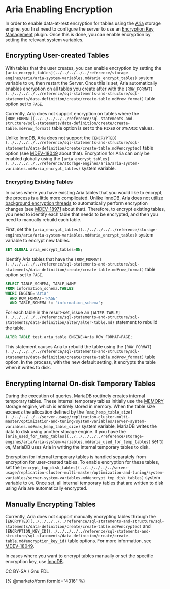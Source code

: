 # Aria Enabling Encryption

In order to enable data-at-rest encryption for tables using the [Aria](../../../../../reference/storage-engines/aria/) storage engine, you first need to configure the server to use an [Encryption Key Management](../key-management-and-encryption-plugins/encryption-key-management.md) plugin. Once this is done, you can enable encryption by setting the relevant system variables.

## Encrypting User-created Tables

With tables that the user creates, you can enable encryption by setting the `[aria_encrypt_tables](../../../../../reference/storage-engines/aria/aria-system-variables.md#aria_encrypt_tables)` system variable to `ON`, then restart the Server. Once this is set, Aria automatically enables encryption on all tables you create after with the `[ROW_FORMAT](../../../../../reference/sql-statements-and-structure/sql-statements/data-definition/create/create-table.md#row_format)` table option set to `PAGE`.

Currently, Aria does not support encryption on tables where the `[ROW_FORMAT](../../../../../reference/sql-statements-and-structure/sql-statements/data-definition/create/create-table.md#row_format)` table option is set to the `FIXED` or `DYNAMIC` values.

Unlike InnoDB, Aria does not support the `[ENCRYPTED](../../../../../reference/sql-statements-and-structure/sql-statements/data-definition/create/create-table.md#encrypted)` table option (see [MDEV-18049](https://jira.mariadb.org/browse/MDEV-18049) about that). Encryption for Aria can only be enabled globally using the `[aria_encrypt_tables](../../../../../reference/storage-engines/aria/aria-system-variables.md#aria_encrypt_tables)` system variable.

### Encrypting Existing Tables

In cases where you have existing Aria tables that you would like to encrypt, the process is a little more complicated. Unlike InnoDB, Aria does not utilize [background encryption threads](../innodb-encryption/innodb-background-encryption-threads.md) to automatically perform encryption changes (see [MDEV-18971](https://jira.mariadb.org/browse/MDEV-18971) about that). Therefore, to encrypt existing tables, you need to identify each table that needs to be encrypted, and then you need to manually rebuild each table.

First, set the `[aria_encrypt_tables](../../../../../reference/storage-engines/aria/aria-system-variables.md#aria_encrypt_tables)` system variable to encrypt new tables.

```sql
SET GLOBAL aria_encrypt_tables=ON;
```

Identify Aria tables that have the `[ROW_FORMAT](../../../../../reference/sql-statements-and-structure/sql-statements/data-definition/create/create-table.md#row_format)` table option set to `PAGE`.

```sql
SELECT TABLE_SCHEMA, TABLE_NAME 
FROM information_schema.TABLES 
WHERE ENGINE='Aria' 
  AND ROW_FORMAT='PAGE'
  AND TABLE_SCHEMA != 'information_schema';
```

For each table in the result-set, issue an `[ALTER TABLE](../../../../../reference/sql-statements-and-structure/sql-statements/data-definition/alter/alter-table.md)` statement to rebuild the table.

```sql
ALTER TABLE test.aria_table ENGINE=Aria ROW_FORMAT=PAGE;
```

This statement causes Aria to rebuild the table using the `[ROW_FORMAT](../../../../../reference/sql-statements-and-structure/sql-statements/data-definition/create/create-table.md#row_format)` table option. In the process, with the new default setting, it encrypts the table when it writes to disk.

## Encrypting Internal On-disk Temporary Tables

During the execution of queries, MariaDB routinely creates internal temporary tables. These internal temporary tables initially use the [MEMORY](../../../../../reference/storage-engines/memory-storage-engine.md) storage engine, which is entirely stored in memory. When the table size exceeds the allocation defined by the `[max_heap_table_size](../../../../../server-usage/replication-cluster-multi-master/optimization-and-tuning/system-variables/server-system-variables.md#max_heap_table_size)` system variable, MariaDB writes the data to disk using another storage engine. If you have the `[aria_used_for_temp_tables](../../../../../reference/storage-engines/aria/aria-system-variables.md#aria_used_for_temp_tables)` set to `ON`, MariaDB uses Aria in writing the internal temporary tables to disk.

Encryption for internal temporary tables is handled separately from encryption for user-created tables. To enable encryption for these tables, set the `[encrypt_tmp_disk_tables](../../../../../server-usage/replication-cluster-multi-master/optimization-and-tuning/system-variables/server-system-variables.md#encrypt_tmp_disk_tables)` system variable to `ON`. Once set, all internal temporary tables that are written to disk using Aria are automatically encrypted.

## Manually Encrypting Tables

Currently, Aria does not support manually encrypting tables through the `[ENCRYPTED](../../../../../reference/sql-statements-and-structure/sql-statements/data-definition/create/create-table.md#encrypted)` and `[ENCRYPTION_KEY_ID](../../../../../reference/sql-statements-and-structure/sql-statements/data-definition/create/create-table.md#encryption_key_id)` table options. For more information, see [MDEV-18049](https://jira.mariadb.org/browse/MDEV-18049).

In cases where you want to encrypt tables manually or set the specific encryption key, use [InnoDB](../innodb-encryption/).

CC BY-SA / Gnu FDL

{% @marketo/form formId="4316" %}
